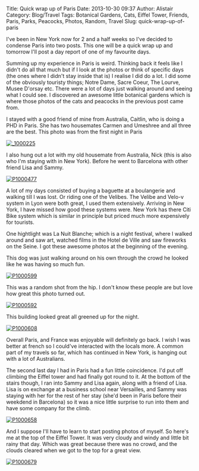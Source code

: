 Title: Quick wrap up of Paris
Date: 2013-10-30 09:37
Author: Alistair
Category: Blog/Travel
Tags: Botanical Gardens, Cats, Eiffel Tower, Friends, Paris, Parks, Peacocks, Photos, Random, Travel
Slug: quick-wrap-up-of-paris

I've been in New York now for 2 and a half weeks so I've decided to
condense Paris into two posts. This one will be a quick wrap up and
tomorrow I'll post a day report of one of my favourite days.

Summing up my experience in Paris is weird. Thinking back it feels like
I didn't do all that much but if I look at the photos or think of
specific days (the ones where I didn't stay inside that is) I realise I
did do a lot. I did some of the obviously touristy things; Notre Dame,
Sacre Coeur, The Lourve, Musee D'orsay etc. There were a lot of days
just walking around and seeing what I could see. I discovered an awesome
little botanical gardens which is where those photos of the cats and
peacocks in the previous post came from.

I stayed with a good friend of mine from Australia, Caitlin, who is
doing a PHD in Paris. She has two housemates Carmen and Umeshree and all
three are the best. This photo was from the first night in Paris

[![\_1000225](http://farm4.staticflickr.com/3667/10003441786_f076b9615c_c.jpg)](http://www.flickr.com/photos/97350976@N07/10003441786/ "Caitlin, Carmen and Umeshree")

I also hung out a lot with my old housemate from Australia, Nick (this
is also who I'm staying with in New York). Before he went to Barcelona
with other friend Lisa and Sammy.

[![P1000477](http://farm8.staticflickr.com/7302/10038675513_1d35680716_c.jpg)](http://www.flickr.com/photos/97350976@N07/10038675513/ "He wasn't expecting to be photograhed")

A lot of my days consisted of buying a baguette at a boulangerie and
walking till I was lost. Or riding one of the Velibes. The Velibe and
Velo-v system in Lyon were both great, I used them extensively. Arriving
in New York, I have missed how good these systems were. New York has
there Citi Bike system which is similar in principle but priced much
more expensively for tourists.

One hightlight was La Nuit Blanche; which is a night festival, where I
walked around and saw art, watched films in the Hotel de Ville and saw
fireworks on the Seine. I got these awesome photos at the beginning of
the evening.

This dog was just walking around on his own through the crowd he looked
like he was having so much fun.

[![P1000599](http://farm3.staticflickr.com/2830/10280288496_a017741626_c.jpg)](http://www.flickr.com/photos/97350976@N07/10280288496/ "P1000599 by Alistair Magee, on Flickr")

This was a random shot from the hip. I don't know these people are but
love how great this photo turned out.

[![P1000592](http://farm8.staticflickr.com/7350/10280416483_e032261d33_c.jpg)](http://www.flickr.com/photos/97350976@N07/10280416483/ "We're always this cool")

This building looked great all greened up for the night.

[![P1000608](http://farm8.staticflickr.com/7408/10280411853_034dcef54c_c.jpg)](http://www.flickr.com/photos/97350976@N07/10280411853/ "P1000608 by Alistair Magee, on Flickr")

Overall Paris, and France was enjoyable will definitely go back. I wish
I was better at french so I could've interacted with the locals more. A
common part of my travels so far, which has continued in New York, is
hanging out with a lot of Australians.

The second last day I had in Paris had a fun little coincidence. I'd put
off climbing the Eiffel tower and had finally got round to it. At the
bottom of the stairs though, I ran into Sammy and Lisa again, along with
a friend of Lisa. Lisa is on exchange at a business school near
Versailles, and Sammy was staying with her for the rest of her stay
(she'd been in Paris before their weekdend in Barcelona) so it was a
nice little surprise to run into them and have some company for the
climb.

[![P1000658](http://farm8.staticflickr.com/7410/10280355693_e89d7ac25e_c.jpg)](http://www.flickr.com/photos/97350976@N07/10280355693/ "P1000658 by Alistair Magee, on Flickr")

And I suppose I'll have to learn to start posting photos of myself. So
here's me at the top of the Eiffel Tower. It was very cloudy and windy
and little bit rainy that day. Which was great because there was no
crowd, and the clouds cleared when we got to the top for a great view.

[![P1000679](http://farm6.staticflickr.com/5514/10280162545_4e351758a1_c.jpg)](http://www.flickr.com/photos/97350976@N07/10280162545/ "P1000679 by Alistair Magee, on Flickr")
